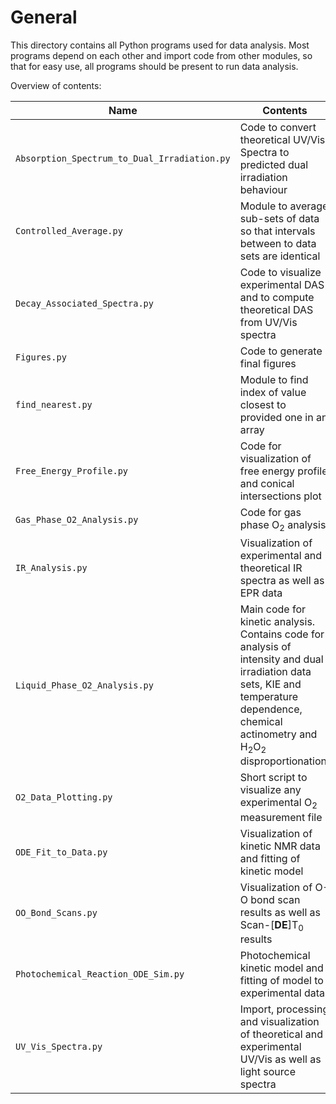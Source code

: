# General

This directory contains all Python programs used for data analysis. Most programs depend on each other and import code from other modules, so that for easy use, all programs should be present to run data analysis.

Overview of contents:

Name | Contents
--- | ---
`Absorption_Spectrum_to_Dual_Irradiation.py` | Code to convert theoretical UV/Vis Spectra to predicted dual irradiation behaviour
`Controlled_Average.py` | Module to average sub-sets of data so that intervals between to data sets are identical
`Decay_Associated_Spectra.py` | Code to visualize experimental DAS and to compute theoretical DAS from UV/Vis spectra
`Figures.py` | Code to generate final figures
`find_nearest.py` | Module to find index of value closest to provided one in an array
`Free_Energy_Profile.py` | Code for visualization of free energy profile and conical intersections plot
`Gas_Phase_O2_Analysis.py` | Code for gas phase O<sub>2</sub> analysis
`IR_Analysis.py` | Visualization of experimental and theoretical IR spectra as well as EPR data
`Liquid_Phase_O2_Analysis.py` | Main code for kinetic analysis. Contains code for analysis of intensity and dual irradiation data sets, KIE and temperature dependence, chemical actinometry and H<sub>2</sub>O<sub>2</sub> disproportionation.
`O2_Data_Plotting.py` | Short script to visualize any experimental O<sub>2</sub> measurement file
`ODE_Fit_to_Data.py` | Visualization of kinetic NMR data and fitting of kinetic model
`OO_Bond_Scans.py` | Visualization of O-O bond scan results as well as Scan-[**DE**]T<sub>0</sub> results
`Photochemical_Reaction_ODE_Sim.py` | Photochemical kinetic model and fitting of model to experimental data
`UV_Vis_Spectra.py` | Import, processing and visualization of theoretical and experimental UV/Vis as well as light source spectra